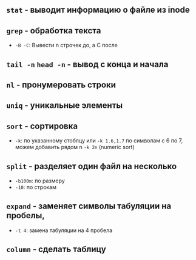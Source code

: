 ## ```stat``` - выводит информацию о файле из inode

## ```grep``` - обработка текста
  - ```-B -C```: Вывести n строчек до, а C после

## ```tail -n``` ```head -n``` - вывод с конца и начала

## ```nl``` - пронумеровать строки

## ```uniq``` - уникальные элементы

## ```sort``` - сортировка
  - ```-k```: по указанному стоблцу или ```-k 1.6,1.7``` по символам с 6 по 7, можем добавить рядом n ```-k 2n``` (numeric sort)

## ```split``` - разделяет один файл на несколько
  - ```-b100m```: по размеру
  - ```-10```: по строкам

## ```expand``` - заменяет символы табуляции на пробелы,
  - ```-t 4```: замена табуляции на 4 пробела

## ```column``` - cделать таблицу
